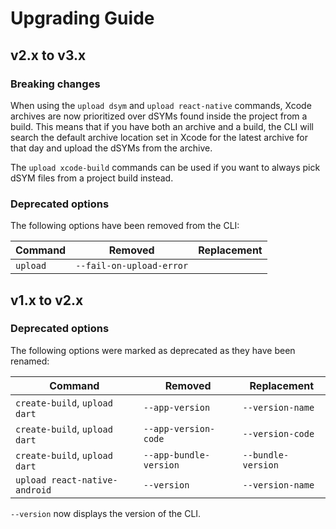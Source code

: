 # Upgrading Guide

## v2.x to v3.x

### Breaking changes

When using the `upload dsym` and `upload react-native` commands, Xcode archives are now prioritized over dSYMs found inside the project from a build. This means that if you have both an archive and a build, the CLI will search the default archive location set in Xcode for the latest archive for that day and upload the dSYMs from the archive.

The `upload xcode-build` commands can be used if you want to always pick dSYM files from a project build instead.

### Deprecated options

The following options have been removed from the CLI:

| Command                       | Removed                  | Replacement        |
|-------------------------------|--------------------------| ------------------ |
| `upload`                       | `--fail-on-upload-error` |   | 


## v1.x to v2.x

### Deprecated options

The following options were marked as deprecated as they have been renamed:

| Command                       | Removed                | Replacement        |
| ----------------------------- | ---------------------- | ------------------ |
| `create-build`, `upload dart` | `--app-version`        | `--version-name`   | 
| `create-build`, `upload dart` | `--app-version-code`   | `--version-code`   | 
| `create-build`, `upload dart` | `--app-bundle-version` | `--bundle-version` | 
| `upload react-native-android` | `--version`            | `--version-name`   | 

`--version` now displays the version of the CLI.